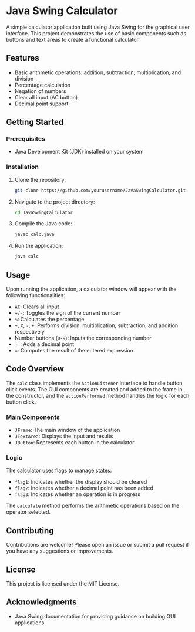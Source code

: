 # Java Swing Calculator

A simple calculator application built using Java Swing for the graphical user interface. This project demonstrates the use of basic components such as buttons and text areas to create a functional calculator.

## Features

- Basic arithmetic operations: addition, subtraction, multiplication, and division
- Percentage calculation
- Negation of numbers
- Clear all input (AC button)
- Decimal point support

## Getting Started

### Prerequisites

- Java Development Kit (JDK) installed on your system

### Installation

1. Clone the repository:
    ```bash
    git clone https://github.com/yourusername/JavaSwingCalculator.git
    ```
2. Navigate to the project directory:
    ```bash
    cd JavaSwingCalculator
    ```
3. Compile the Java code:
    ```bash
    javac calc.java
    ```
4. Run the application:
    ```bash
    java calc
    ```

## Usage

Upon running the application, a calculator window will appear with the following functionalities:

- `AC`: Clears all input
- `+/-`: Toggles the sign of the current number
- `%`: Calculates the percentage
- `÷`, `X`, `-`, `+`: Performs division, multiplication, subtraction, and addition respectively
- Number buttons (`0-9`): Inputs the corresponding number
- `. `: Adds a decimal point
- `=`: Computes the result of the entered expression

## Code Overview

The `calc` class implements the `ActionListener` interface to handle button click events. The GUI components are created and added to the frame in the constructor, and the `actionPerformed` method handles the logic for each button click.

### Main Components

- `JFrame`: The main window of the application
- `JTextArea`: Displays the input and results
- `JButton`: Represents each button in the calculator

### Logic

The calculator uses flags to manage states:
- `flag1`: Indicates whether the display should be cleared
- `flag2`: Indicates whether a decimal point has been added
- `flag3`: Indicates whether an operation is in progress

The `calculate` method performs the arithmetic operations based on the operator selected.

## Contributing

Contributions are welcome! Please open an issue or submit a pull request if you have any suggestions or improvements.

## License

This project is licensed under the MIT License.

## Acknowledgments

- Java Swing documentation for providing guidance on building GUI applications.
